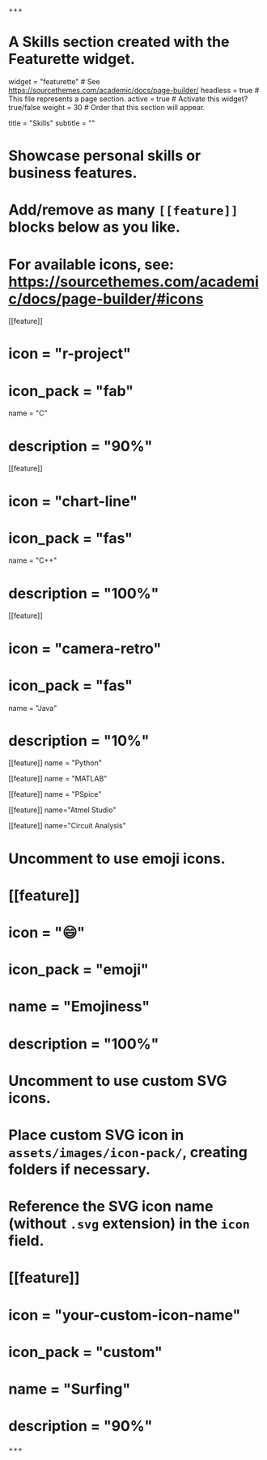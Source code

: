 +++
# A Skills section created with the Featurette widget.
widget = "featurette"  # See https://sourcethemes.com/academic/docs/page-builder/
headless = true  # This file represents a page section.
active = true  # Activate this widget? true/false
weight = 30  # Order that this section will appear.

title = "Skills"
subtitle = ""

# Showcase personal skills or business features.
# 
# Add/remove as many `[[feature]]` blocks below as you like.
# 
# For available icons, see: https://sourcethemes.com/academic/docs/page-builder/#icons

[[feature]]
 # icon = "r-project"
 # icon_pack = "fab"
  name = "C"
 # description = "90%"
  
[[feature]]
#  icon = "chart-line"
#  icon_pack = "fas"
  name = "C++"
#  description = "100%"  
  
[[feature]]
 # icon = "camera-retro"
 # icon_pack = "fas"
  name = "Java"
 # description = "10%"
 [[feature]]
 name = "Python"
 
 [[feature]]
 name = "MATLAB"
 
 [[feature]]
name = "PSpice"

[[feature]]
name="Atmel Studio"

[[feature]]
name="Circuit Analysis"

# Uncomment to use emoji icons.
# [[feature]]
#  icon = ":smile:"
#  icon_pack = "emoji"
#  name = "Emojiness"
#  description = "100%"  

# Uncomment to use custom SVG icons.
# Place custom SVG icon in `assets/images/icon-pack/`, creating folders if necessary.
# Reference the SVG icon name (without `.svg` extension) in the `icon` field.
# [[feature]]
#  icon = "your-custom-icon-name"
#  icon_pack = "custom"
#  name = "Surfing"
#  description = "90%"

+++
